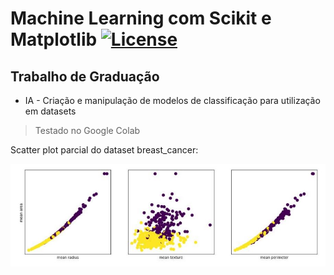 # Machine Learning com Scikit e Matplotlib [![License](https://img.shields.io/badge/License-Apache%202.0-blue.svg)](https://opensource.org/licenses/Apache-2.0) 

## Trabalho de Graduação 

- IA - Criação e manipulação de modelos de classificação para utilização em datasets

> Testado no Google Colab 

Scatter plot parcial do dataset breast_cancer:

![Scatter](https://github.com/renanbaqui/mlearning/blob/main/scatter.JPG)


